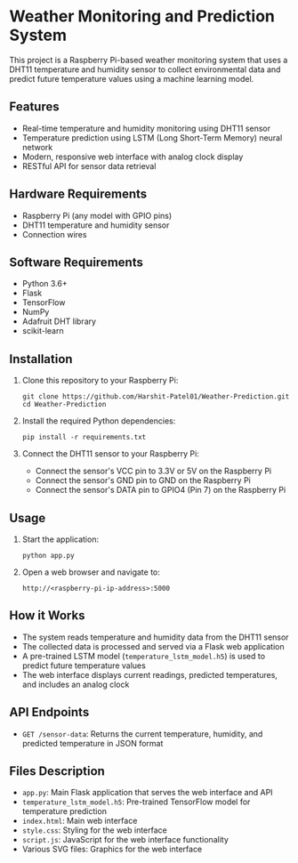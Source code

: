 # Weather Monitoring and Prediction System

This project is a Raspberry Pi-based weather monitoring system that uses a DHT11 temperature and humidity sensor to collect environmental data and predict future temperature values using a machine learning model.

## Features

- Real-time temperature and humidity monitoring using DHT11 sensor
- Temperature prediction using LSTM (Long Short-Term Memory) neural network
- Modern, responsive web interface with analog clock display
- RESTful API for sensor data retrieval

## Hardware Requirements

- Raspberry Pi (any model with GPIO pins)
- DHT11 temperature and humidity sensor
- Connection wires

## Software Requirements

- Python 3.6+
- Flask
- TensorFlow
- NumPy
- Adafruit DHT library
- scikit-learn

## Installation

1. Clone this repository to your Raspberry Pi:
   ```
   git clone https://github.com/Harshit-Patel01/Weather-Prediction.git
   cd Weather-Prediction
   ```

2. Install the required Python dependencies:
   ```
   pip install -r requirements.txt
   ```

3. Connect the DHT11 sensor to your Raspberry Pi:
   - Connect the sensor's VCC pin to 3.3V or 5V on the Raspberry Pi
   - Connect the sensor's GND pin to GND on the Raspberry Pi
   - Connect the sensor's DATA pin to GPIO4 (Pin 7) on the Raspberry Pi

## Usage

1. Start the application:
   ```
   python app.py
   ```

2. Open a web browser and navigate to:
   ```
   http://<raspberry-pi-ip-address>:5000
   ```

## How it Works

- The system reads temperature and humidity data from the DHT11 sensor
- The collected data is processed and served via a Flask web application
- A pre-trained LSTM model (`temperature_lstm_model.h5`) is used to predict future temperature values
- The web interface displays current readings, predicted temperatures, and includes an analog clock

## API Endpoints

- `GET /sensor-data`: Returns the current temperature, humidity, and predicted temperature in JSON format

## Files Description

- `app.py`: Main Flask application that serves the web interface and API
- `temperature_lstm_model.h5`: Pre-trained TensorFlow model for temperature prediction
- `index.html`: Main web interface
- `style.css`: Styling for the web interface
- `script.js`: JavaScript for the web interface functionality
- Various SVG files: Graphics for the web interface 